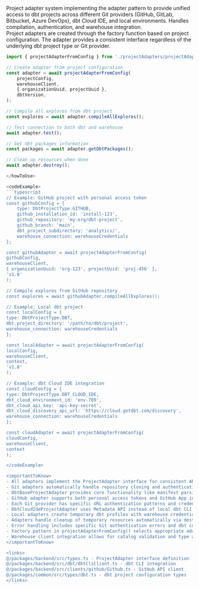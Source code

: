 <summary>
Project adapter system implementing the adapter pattern to provide unified access to dbt projects across different Git providers (GitHub, GitLab, Bitbucket, Azure DevOps), dbt Cloud IDE, and local environments. Handles compilation, authentication, and warehouse integration.
</summary>

<howToUse>
Project adapters are created through the factory function based on project configuration. The adapter provides a consistent interface regardless of the underlying dbt project type or Git provider.

````typescript
import { projectAdapterFromConfig } from './projectAdapters/projectAdapter';

// Create adapter from project configuration
const adapter = await projectAdapterFromConfig(
    projectConfig,
    warehouseClient,
    { organizationUuid, projectUuid },
    dbtVersion,
);

// Compile all explores from dbt project
const explores = await adapter.compileAllExplores();

// Test connection to both dbt and warehouse
await adapter.test();

// Get dbt packages information
const packages = await adapter.getDbtPackages();

// Clean up resources when done
await adapter.destroy();

</howToUse>

<codeExample>
```typescript
// Example: GitHub project with personal access token
const githubConfig = {
    type: DbtProjectType.GITHUB,
    github_installation_id: 'install-123',
    github_repository: 'my-org/dbt-project',
    github_branch: 'main',
    dbt_project_subdirectory: 'analytics/',
    warehouse_connection: warehouseCredentials
};

const githubAdapter = await projectAdapterFromConfig(
githubConfig,
warehouseClient,
{ organizationUuid: 'org-123', projectUuid: 'proj-456' },
'v1.8'
);

// Compile explores from GitHub repository
const explores = await githubAdapter.compileAllExplores();

// Example: Local dbt project
const localConfig = {
type: DbtProjectType.DBT,
dbt_project_directory: '/path/to/dbt/project',
warehouse_connection: warehouseCredentials
};

const localAdapter = await projectAdapterFromConfig(
localConfig,
warehouseClient,
context,
'v1.8'
);

// Example: dbt Cloud IDE integration
const cloudConfig = {
type: DbtProjectType.DBT_CLOUD_IDE,
dbt_cloud_environment_id: 'env-789',
dbt_cloud_api_key: 'api-key-secret',
dbt_cloud_discovery_api_url: 'https://cloud.getdbt.com/discovery',
warehouse_connection: warehouseCredentials
};

const cloudAdapter = await projectAdapterFromConfig(
cloudConfig,
warehouseClient,
context
);

</codeExample>

<importantToKnow>
- All adapters implement the ProjectAdapter interface for consistent API across different providers
- Git adapters automatically handle repository cloning and authentication using temporary directories
- DbtBaseProjectAdapter provides core functionality like manifest parsing and explore compilation
- GitHub adapter supports both personal access tokens and GitHub App installation tokens
- Each Git provider has specific URL authentication patterns and credential requirements
- DbtCloudIdeProjectAdapter uses Metadata API instead of local dbt CLI compilation
- Local adapters create temporary dbt profiles with warehouse credentials for security
- Adapters handle cleanup of temporary resources automatically via destroy() method
- Error handling includes specific Git authentication errors and dbt compilation failures
- Factory pattern in projectAdapterFromConfig() selects appropriate adapter based on DbtProjectType
- Warehouse client integration allows for catalog validation and type attachment
</importantToKnow>

<links>
@/packages/backend/src/types.ts - ProjectAdapter interface definition
@/packages/backend/src/dbt/dbtCliClient.ts - dbt CLI integration
@/packages/backend/src/clients/github/Github.ts - GitHub API client
@/packages/common/src/types/dbt.ts - dbt project configuration types
</links>
````
